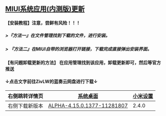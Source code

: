 ## [MIUI系统应用(内测版)更新](http://www.lanzous.com/b838135)
 
#### 【安装教程】注意，尝鲜有风险！！！   
##### >『方法一』在文件管理找到下载的文件，进行安装。   
##### > 『方法二』在MIUI自带的浏览器打开链接，下载完成直接弹出安装界面。   
#### 【有问题卸载更新的方法】 在应用管理找到该应用，卸载更新即可，然后等官方推送  

#### ↓点击文字前往ZivLW的蓝奏云网盘进行下载↓  

| 右侧跳转详情页 | [系统桌面](https://miui-daily.github.io/MiuiHome) | [小米设置](https://github.com/MIUI-daily/MiSettings/releases) |  
| ------------ | ---------- | ---------- |   
| 右侧下载新版本 | [ALPHA-4.15.0.1377-11281807](https://www.lanzous.com/tp/i7nrn8d) | 2.4.0 |   

